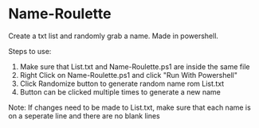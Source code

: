 # Name-Roulette
Create a txt list and randomly grab a name. Made in powershell. 

Steps to use:
1. Make sure that List.txt and Name-Roulette.ps1 are inside the same file
2. Right Click on Name-Roulette.ps1 and click "Run With Powershell"
3. Click Randomize button to generate random name rom List.txt
4. Button can be clicked multiple times to generate a new name

Note: If changes need to be made to List.txt, make sure that each name is on a seperate line
and there are no blank lines
